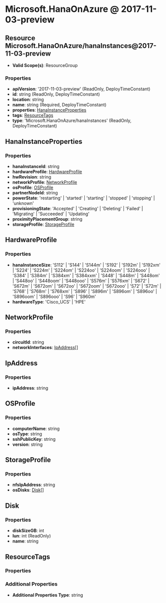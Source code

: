 # Microsoft.HanaOnAzure @ 2017-11-03-preview

## Resource Microsoft.HanaOnAzure/hanaInstances@2017-11-03-preview
* **Valid Scope(s)**: ResourceGroup
### Properties
* **apiVersion**: '2017-11-03-preview' (ReadOnly, DeployTimeConstant)
* **id**: string (ReadOnly, DeployTimeConstant)
* **location**: string
* **name**: string (Required, DeployTimeConstant)
* **properties**: [HanaInstanceProperties](#hanainstanceproperties)
* **tags**: [ResourceTags](#resourcetags)
* **type**: 'Microsoft.HanaOnAzure/hanaInstances' (ReadOnly, DeployTimeConstant)

## HanaInstanceProperties
### Properties
* **hanaInstanceId**: string
* **hardwareProfile**: [HardwareProfile](#hardwareprofile)
* **hwRevision**: string
* **networkProfile**: [NetworkProfile](#networkprofile)
* **osProfile**: [OSProfile](#osprofile)
* **partnerNodeId**: string
* **powerState**: 'restarting' | 'started' | 'starting' | 'stopped' | 'stopping' | 'unknown'
* **provisioningState**: 'Accepted' | 'Creating' | 'Deleting' | 'Failed' | 'Migrating' | 'Succeeded' | 'Updating'
* **proximityPlacementGroup**: string
* **storageProfile**: [StorageProfile](#storageprofile)

## HardwareProfile
### Properties
* **hanaInstanceSize**: 'S112' | 'S144' | 'S144m' | 'S192' | 'S192m' | 'S192xm' | 'S224' | 'S224m' | 'S224om' | 'S224oo' | 'S224oom' | 'S224ooo' | 'S384' | 'S384m' | 'S384xm' | 'S384xxm' | 'S448' | 'S448m' | 'S448om' | 'S448oo' | 'S448oom' | 'S448ooo' | 'S576m' | 'S576xm' | 'S672' | 'S672m' | 'S672om' | 'S672oo' | 'S672oom' | 'S672ooo' | 'S72' | 'S72m' | 'S768' | 'S768m' | 'S768xm' | 'S896' | 'S896m' | 'S896om' | 'S896oo' | 'S896oom' | 'S896ooo' | 'S96' | 'S960m'
* **hardwareType**: 'Cisco_UCS' | 'HPE'

## NetworkProfile
### Properties
* **circuitId**: string
* **networkInterfaces**: [IpAddress](#ipaddress)[]

## IpAddress
### Properties
* **ipAddress**: string

## OSProfile
### Properties
* **computerName**: string
* **osType**: string
* **sshPublicKey**: string
* **version**: string

## StorageProfile
### Properties
* **nfsIpAddress**: string
* **osDisks**: [Disk](#disk)[]

## Disk
### Properties
* **diskSizeGB**: int
* **lun**: int (ReadOnly)
* **name**: string

## ResourceTags
### Properties
### Additional Properties
* **Additional Properties Type**: string


